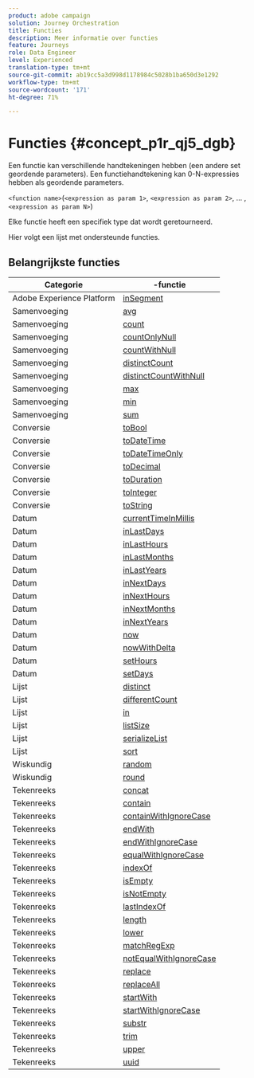 ```yaml
---
product: adobe campaign
solution: Journey Orchestration
title: Functies
description: Meer informatie over functies
feature: Journeys
role: Data Engineer
level: Experienced
translation-type: tm+mt
source-git-commit: ab19cc5a3d998d1178984c5028b1ba650d3e1292
workflow-type: tm+mt
source-wordcount: '171'
ht-degree: 71%

---
```



# Functies {#concept_p1r_qj5_dgb}

Een functie kan verschillende handtekeningen hebben (een andere set geordende parameters). Een functiehandtekening kan 0-N-expressies hebben als geordende parameters.

`<function name>`(`<expression as param 1>`, `<expression as param 2>`, ... ,`<expression as param N>`)

Elke functie heeft een specifiek type dat wordt geretourneerd.

Hier volgt een lijst met ondersteunde functies.

## Belangrijkste functies

| Categorie | -functie |
|-------------|-----------------------|
| Adobe Experience Platform | [inSegment](../functions/functioninsegment.md) |
| Samenvoeging | [avg](../functions/functionavg.md) |
| Samenvoeging | [count](../functions/functioncount.md) |
| Samenvoeging | [countOnlyNull](../functions/functioncountonlynull.md) |
| Samenvoeging | [countWithNull](../functions/functioncountwithnull.md) |
| Samenvoeging | [distinctCount](../functions/functiondistinctcount.md) |
| Samenvoeging | [distinctCountWithNull](../functions/functiondistinctcountwithnull.md) |
| Samenvoeging | [max](../functions/functionmax.md) |
| Samenvoeging | [min](../functions/functionmin.md) |
| Samenvoeging | [sum](../functions/functionsum.md) |
| Conversie | [toBool](../functions/functiontobool.md) |
| Conversie | [toDateTime](../functions/functiontodatetime.md) |
| Conversie | [toDateTimeOnly](../functions/functiontodatetimeonly.md) |
| Conversie | [toDecimal](../functions/functiontodecimal.md) |
| Conversie | [toDuration](../functions/functiontoduration.md) |
| Conversie | [toInteger](../functions/functiontointeger.md) |
| Conversie | [toString](../functions/functiontostring.md) |
| Datum | [currentTimeInMillis](../functions/functioncurrenttimeinmillis.md) |
| Datum | [inLastDays](../functions/functioninlastdays.md) |
| Datum | [inLastHours](../functions/functioninlasthours.md) |
| Datum | [inLastMonths](../functions/functioninlastmonths.md) |
| Datum | [inLastYears](../functions/functioninlastyears.md) |
| Datum | [inNextDays](../functions/functioninnextdays.md) |
| Datum | [inNextHours](../functions/functioninnexthours.md) |
| Datum | [inNextMonths](../functions/functioninnextmonths.md) |
| Datum | [inNextYears](../functions/functioninnextyears.md) |
| Datum | [now](../functions/functionnow.md) |
| Datum | [nowWithDelta](../functions/functionnowwithdelta.md) |
| Datum | [setHours](../functions/functionsethours.md) |
| Datum | [setDays](../functions/functionsetdays.md) |
| Lijst | [distinct](../functions/functiondistinct.md) |
| Lijst | [differentCount](../functions/functiondistinctcount.md) |
| Lijst | [in](../functions/functionin.md) |
| Lijst | [listSize](../functions/functionlistsize.md) |
| Lijst | [serializeList](../functions/functionserializelist.md) |
| Lijst | [sort](../functions/functionsort.md) |
| Wiskundig | [random](../functions/functionrandom.md) |
| Wiskundig | [round](../functions/functionround.md) |
| Tekenreeks | [concat](../functions/functionconcat.md) |
| Tekenreeks | [contain](../functions/functioncontain.md) |
| Tekenreeks | [containWithIgnoreCase](../functions/functioncontainwithignorecase.md) |
| Tekenreeks | [endWith](../functions/functionendwith.md) |
| Tekenreeks | [endWithIgnoreCase](../functions/functionendwithignorecase.md) |
| Tekenreeks | [equalWithIgnoreCase](../functions/functionequalignorecase.md) |
| Tekenreeks | [indexOf](../functions/functionindexof.md) |
| Tekenreeks | [isEmpty](../functions/functionisempty.md) |
| Tekenreeks | [isNotEmpty](../functions/functionisnotempty.md) |
| Tekenreeks | [lastIndexOf](../functions/functionlastindexof.md) |
| Tekenreeks | [length](../functions/functionlength.md) |
| Tekenreeks | [lower](../functions/functionlower.md) |
| Tekenreeks | [matchRegExp](../functions/functionmatchregexp.md) |
| Tekenreeks | [notEqualWithIgnoreCase](../functions/functionnotequalignorecase.md) |
| Tekenreeks | [replace](../functions/functionreplace.md) |
| Tekenreeks | [replaceAll](../functions/functionreplaceall.md) |
| Tekenreeks | [startWith](../functions/functionstartwith.md) |
| Tekenreeks | [startWithIgnoreCase](../functions/functionstartwithignorecase.md) |
| Tekenreeks | [substr](../functions/functionsubstr.md) |
| Tekenreeks | [trim](../functions/functiontrim.md) |
| Tekenreeks | [upper](../functions/functionupper.md) |
| Tekenreeks | [uuid](../functions/functionuuid.md) |